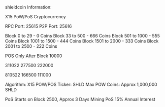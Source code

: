 shieldcoin Information:

X15 PoW/PoS Cryptocurrency

RPC Port: 25615
P2P Port: 25616

Block 0 to 29 - 0 Coins
Block 33 to 500 - 666 Coins
Block 501 to 1000 - 555 Coins
Block 1001 to 1500 - 444 Coins
Block 1501 to 2000 - 333 Coins
Block 2001 to 2500 - 222 Coins


POS Only After Block 10000

311022
277500
222000

810522
166500
111000

Algorithm: X15 POW/POS
Ticker: SHLD
Max POW Coins: Approx 1,000,000 SHLD

PoS Starts on Block 2500, Approx 3 Days Mining
PoS 15% Annual Interest
